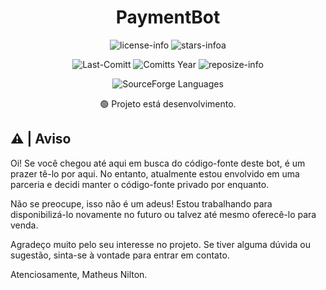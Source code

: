 <div align="center">

# PaymentBot

![license-info](https://img.shields.io/badge/license-Ashu11%2D%2DA-a?style=for-the-badge&colorA=302D41&colorB=f9e2af&logoColor=f9e2af&logo=AdBlock)
![stars-infoa](https://img.shields.io/github/stars/Ashu11-A/PaymentBot?colorA=302D41&colorB=f9e2af&style=for-the-badge)

![Last-Comitt](https://img.shields.io/github/last-commit/Ashu11-A/PaymentBot?style=for-the-badge&colorA=302D41&colorB=b4befe)
![Comitts Year](https://img.shields.io/github/commit-activity/y/Ashu11-A/PaymentBot?style=for-the-badge&colorA=302D41&colorB=f9e2af&logoColor=f9e2af)
![reposize-info](https://img.shields.io/github/languages/code-size/Ashu11-A/PaymentBot?style=for-the-badge&colorA=302D41&colorB=90dceb)

![SourceForge Languages](https://img.shields.io/github/languages/top/Ashu11-A/PaymentBot?style=for-the-badge&colorA=302D41&colorB=90dceb)

</div>
<div align="left">

<div align="center">
  
🟢 Projeto está desenvolvimento.

</div>

## ⚠️ | Aviso

Oi! Se você chegou até aqui em busca do código-fonte deste bot, é um prazer tê-lo por aqui. No entanto, atualmente estou envolvido em uma parceria e decidi manter o código-fonte privado por enquanto.

Não se preocupe, isso não é um adeus! Estou trabalhando para disponibilizá-lo novamente no futuro ou talvez até mesmo oferecê-lo para venda.

Agradeço muito pelo seu interesse no projeto. Se tiver alguma dúvida ou sugestão, sinta-se à vontade para entrar em contato.

Atenciosamente, Matheus Nilton.

</div>
